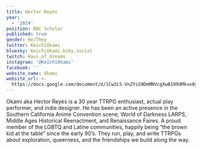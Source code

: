 ```yaml
---
title: Hector Reyes
year:
  - '2024'
position: BBC Scholar
published: true
gender: He/They
twitter: KeichiOkami
bluesky: KeichiOkami.bsky.social
twitch: Haus_of_dreams
instagram: '@KeichiOkami'
facebook: ''
website_name: Okami
website_url: >-
  https://docs.google.com/document/d/1Cw2LS-VnZYiG9DmMNVcgXwB199dMkvo8yEmxWljcpgo/
---
```


Okami aka Hector Reyes is a 30 year TTRPG enthusiast, actual play performer, and indie designer. He has been an active presence in the Southern California Anime Convention scene, World of Darkness LARPS, Middle Ages Historical Reenactment, and Renaissance Faires. A proud member of the LGBTQ and Latine communities, happily being “the brown kid at the table” since the early 90’s. They run, play, and write TTRPGs about exploration, queerness, and the friendships we build along the way.
